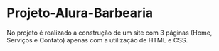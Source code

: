 # Projeto-Alura-Barbearia

No projeto é realizado a construção de um site com 3 páginas (Home, Serviços e Contato) apenas com a utilização de HTML e CSS.
 


